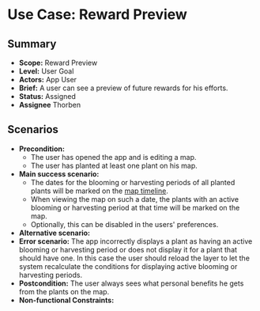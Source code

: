 # Use Case: Reward Preview

## Summary

- **Scope:** Reward Preview
- **Level:** User Goal
- **Actors:** App User
- **Brief:** A user can see a preview of future rewards for his efforts.
- **Status:** Assigned
- **Assignee** Thorben

## Scenarios

- **Precondition:**
  - The user has opened the app and is editing a map.
  - The user has planted at least one plant on his map.
- **Main success scenario:**
  - The dates for the blooming or harvesting periods of all planted plants will be marked on the [map timeline](../map_timeline.md).
  - When viewing the map on such a date, the plants with an active blooming or harvesting period at that time will be marked on the map.
  - Optionally, this can be disabled in the users' preferences.
- **Alternative scenario:**
- **Error scenario:**
  The app incorrectly displays a plant as having an active blooming or harvesting period or does not display it for a plant that should have one.
  In this case the user should reload the layer to let the system recalculate the conditions for displaying active blooming or harvesting periods.
- **Postcondition:**
  The user always sees what personal benefits he gets from the plants on the map.
- **Non-functional Constraints:**
